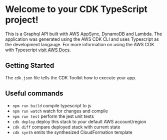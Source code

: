 # Welcome to your CDK TypeScript project!

This is a Graphql API built with AWS AppSync, DynamoDB and Lambda. The application was generated using the AWS CDK CLI and uses Typescript as the development langauge. For more information on using the AWS CDK with Typescript [visit AWS Docs](https://docs.aws.amazon.com/cdk/latest/guide/work-with-cdk-typescript.html).

## Getting Started
The `cdk.json` file tells the CDK Toolkit how to execute your app.

## Useful commands

 * `npm run build`   compile typescript to js
 * `npm run watch`   watch for changes and compile
 * `npm run test`    perform the jest unit tests
 * `cdk deploy`      deploy this stack to your default AWS account/region
 * `cdk diff`        compare deployed stack with current state
 * `cdk synth`       emits the synthesized CloudFormation template
